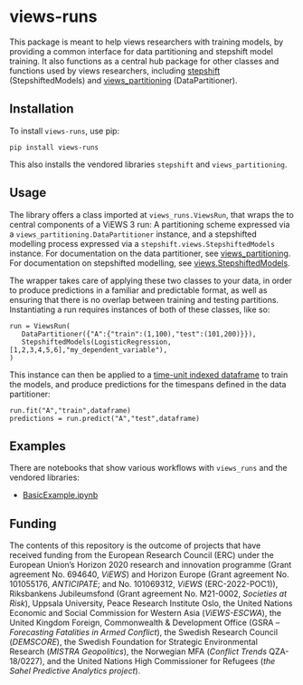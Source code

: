 # views-runs 

This package is meant to help views researchers with training models, by
providing a common interface for data partitioning and stepshift model
training. It also functions as a central hub package for other classes and
functions used by views researchers, 
including [stepshift](https://github.com/prio-data/stepshift) (StepshiftedModels)
and [views_partitioning](https://github.com/prio-data/views_partitioning) (DataPartitioner).

## Installation

To install `views-runs`, use pip:

```
pip install views-runs
```

This also installs the vendored libraries `stepshift` and `views_partitioning`.

## Usage

The library offers a class imported at `views_runs.ViewsRun`, that wraps the to
central components of a ViEWS 3 run: A partitioning scheme expressed via a
`views_partitioning.DataPartitioner` instance, and a stepshifted modelling
process expressed via a `stepshift.views.StepshiftedModels` instance. 
For documentation on the data partitioner, see 
[views_partitioning](https://www.github.com/prio-data/views_partitioning). For documentation on stepshifted modelling, see 
[views.StepshiftedModels](https://github.com/prio-data/viewser/wiki/Stepshift).


The wrapper takes care of applying these two classes to your data, in order to
produce predictions in a familiar and predictable format, as well as ensuring
that there is no overlap between training and testing partitions.
Instantiating a run requires instances of both of these classes, like so:

```
run = ViewsRun(
   DataPartitioner({"A":{"train":(1,100),"test":(101,200)}}),
   StepshiftedModels(LogisticRegression,[1,2,3,4,5,6],"my_dependent_variable"),
)
```

This instance can then be applied to a [time-unit indexed
dataframe](https://github.com/prio-data/viewser/wiki/DataConventions#time-unit-indexed-pandas-dataframes)
to train the models, and produce predictions for the timespans defined in the data partitioner:

```
run.fit("A","train",dataframe)
predictions = run.predict("A","test",dataframe)
```

## Examples

There are notebooks that show various workflows with `views_runs` and the
vendored libraries:

* [BasicExample.ipynb](examples/BasicExample.ipynb)

## Funding

The contents of this repository is the outcome of projects that have received funding from the European Research Council (ERC) under the European Union’s Horizon 2020 research and innovation programme (Grant agreement No. 694640, *ViEWS*) and Horizon Europe (Grant agreement No. 101055176, *ANTICIPATE*; and No. 101069312, *ViEWS* (ERC-2022-POC1)), Riksbankens Jubileumsfond (Grant agreement No. M21-0002, *Societies at Risk*), Uppsala University, Peace Research Institute Oslo, the United Nations Economic and Social Commission for Western Asia (*ViEWS-ESCWA*), the United Kingdom Foreign, Commonwealth & Development Office (GSRA – *Forecasting Fatalities in Armed Conflict*), the Swedish Research Council (*DEMSCORE*), the Swedish Foundation for Strategic Environmental Research (*MISTRA Geopolitics*), the Norwegian MFA (*Conflict Trends* QZA-18/0227), and the United Nations High Commissioner for Refugees (*the Sahel Predictive Analytics project*).
